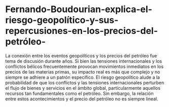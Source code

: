 # Fernando-Boudourian-explica-el-riesgo-geopolítico-y-sus-repercusiones-en-los-precios-del-petróleo-
La conexión entre los eventos geopolíticos y los precios del petróleo fue tema de discusión durante años. Si bien las tensiones internacionales y los conflictos bélicos frecuentemente provocan movimientos inmediatos en los precios de las materias primas, su impacto real es más que complejo y no siempre se adhiere a un patrón específico.
El riesgo geopolítico alude a la probabilidad de que los conflictos y las tensiones internacionales perturben el flujo de bienes y servicios en el ámbito global,  particularmente aquellos recursos tan fundamentales como el petróleo. Sin embargo, la relación entre estos acontecimientos y el precio del petróleo no es siempre lineal.
